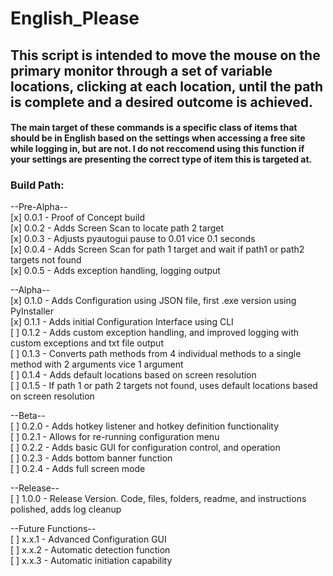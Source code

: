 # English_Please  

## This script is intended to move the mouse on the primary monitor through a set of variable locations, clicking at each location, until the path is complete and a desired outcome is achieved.  
#### The main target of these commands is a specific class of items that should be in English based on the settings when accessing a free site while logging in, but are not. I do not reccomend using this function if your settings are presenting the correct type of item this is targeted at.

### Build Path:  
  
--Pre-Alpha--  
[x] 0.0.1 - Proof of Concept build  
[x] 0.0.2 - Adds Screen Scan to locate path 2 target  
[x] 0.0.3 - Adjusts pyautogui pause to 0.01 vice 0.1 seconds  
[x] 0.0.4 - Adds Screen Scan for path 1 target and wait if path1 or path2 targets not found  
[x] 0.0.5 - Adds exception handling, logging output  
  
--Alpha--  
[x] 0.1.0 - Adds Configuration using JSON file, first .exe version using PyInstaller  
[x] 0.1.1 - Adds initial Configuration Interface using CLI  
[ ] 0.1.2 - Adds custom exception handling, and improved logging with custom exceptions and txt file output  
[ ] 0.1.3 - Converts path methods from 4 individual methods to a single method with 2 arguments vice 1 argument  
[ ] 0.1.4 - Adds default locations based on screen resolution  
[ ] 0.1.5 - If path 1 or path 2 targets not found, uses default locations based on screen resolution  

--Beta--  
[ ] 0.2.0 - Adds hotkey listener and hotkey definition functionality  
[ ] 0.2.1 - Allows for re-running configuration menu  
[ ] 0.2.2 - Adds basic GUI for configuration control, and operation  
[ ] 0.2.3 - Adds bottom banner function  
[ ] 0.2.4 - Adds full screen mode  

--Release--  
[ ] 1.0.0 - Release Version. Code, files, folders, readme, and instructions polished, adds log cleanup    

--Future Functions--  
[ ] x.x.1 - Advanced Configuration GUI  
[ ] x.x.2 - Automatic detection function  
[ ] x.x.3 - Automatic initiation capability  
